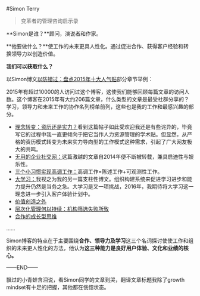 #Simon Terry
>变革者的管理咨询启示录

**Simon是谁？**顾问，演说者和作家。

**他要做什么？**使工作的未来更具人性化。通过促进合作、获得客户经验和转换领导力以创造价值。

**我们可以获取什么？**

以Simon博文[以防错过：盘点2015年十大人气贴](http://simonterry.tumblr.com/post/136072767444/icymi-2015-top-10-posts-by-popularity)部分章节举例：


2015年有超过10000的人访问过这个博客，这使我们能够回顾每篇文章的访问人数。这个博客在2015年有大约206篇文章，什么类型的文章是最受社群分享的？学习，领导力和未来工作的协作名列榜单前列，这些也是我的工作和最感兴趣的部分。

- [理念转变：资历还是实力？](http://simonterry.tumblr.com/post/62886098082/competency-or-capability-mindsets-matter)看到这篇帖子如此受欢迎我还是有些诧异的，毕竟写它的过程中我一直更倾向于把它当作人力资源管理的学术贴。但显然，从严格的资历模式转变为未来实力导向型的工作模式这种需求，引起了广大网友极大的共鸣。
- [无用的企业社交网：](http://simonterry.tumblr.com/post/87979912949/the-last-thing-we-need-is-an-enterprise-social)这篇激越的文章自2014年便不断被转载，兼具启迪性与娱乐性。
- [ 三个小习惯实现高调工作：](http://simonterry.tumblr.com/post/63459935153/working-aloud-try-3-tiny-habits)高调工作=陈述工作+可观测性工作。
- [大学习：](http://simonterry.tumblr.com/post/124121282354/big-learning)我视之为我的另一篇支柱性博文。组织构建系统来促进学习进步和能力提升仍然是当务之急。大学习是又一项挑战，2016年，我期待将大学习这一理念进一步引入客户体验计划中。
- [价值创造之外](http://simonterry.tumblr.com/post/86394036804/beyond-adoption-to-value-creation)
- [层次化管理何以持续：机构筛选失败所致](http://simonterry.tumblr.com/post/118406343004/why-hierarchal-management-survives-institutional)
- [合作的成长型思维](http://simonterry.tumblr.com/post/112767765211/the-growth-mindset-of-collaboration)

……

Simon博客的特点在于主要围绕**合作、领导力及学习**这三个名词探讨使使工作和组织的未来更人性化的方法，他认为**这三种能力是良好用户体验、文化和业绩的核心。**

——END——

飘过的小青蛙含泪说，看Simon同学的文章到哭，翻译文章标题我除了growth mindset有十足的把握，其他都在恍惚状态。
